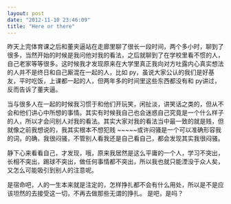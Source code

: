 ```yaml
---
layout: post
date: "2012-11-10 23:46:09"
title: "Here or there"
---
```

昨天上完体育课之后和董夹逼站在走廊里聊了很长一段时间，两个多小时，聊到了很多，当然开始的时候是我问他对我的看法，之后就聊到了在学校里看不惯的人，自己老家等等很多。这时候我才发现原来在大学里真正我向对方吐露内心真实想法的人并不是终日和自己厮混在一起的人，比如 py，虽说大家公认的我们是好基友，平时吃饭，上课都一起的人，但两年多的时间里这些东西都没有和 py讲过，反而告诉了董夹逼。

当与很多人在一起的时候我习惯于和他们开玩笑，闲扯淡，讲笑话之类的，但从不会和他们讲心中所想的事情。其实有时候我自己也会迷惑自己究竟是一个什么样子的人，所以才会问别人对我的看法。其实大家对我的看法当中最一致的就是贱，但就像之前我想说的，我其实根本不想犯贱 ~~~~~或许闷骚是一个可以准确形容我的词，的确，我很闷骚，不管别人看我还是自己看自己，都会发现其实我很闷骚。

静下心来看看自己，才发现，哦，原来我居然是这么平庸的一个人，学习不突出，长相不突出，踢球不突出，做任何事情都不突出，所以我也就只能湮没于众人矣，又怎么可能吸引到别人的注意呢。

是宿命吧，人的一生本来就是注定的，怎样挣扎都不会有什么用处，所以是不是应该坦然的去接受这一切，不再去做那些无谓的挣扎。
是吧，是吗？
